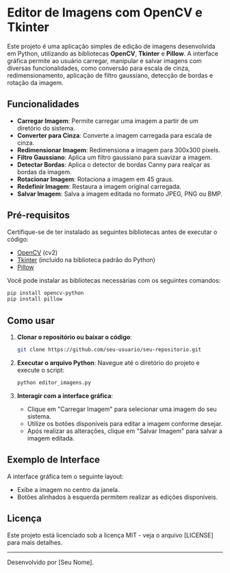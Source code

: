 
# Editor de Imagens com OpenCV e Tkinter

Este projeto é uma aplicação simples de edição de imagens desenvolvida em Python, utilizando as bibliotecas **OpenCV**, **Tkinter** e **Pillow**. A interface gráfica permite ao usuário carregar, manipular e salvar imagens com diversas funcionalidades, como conversão para escala de cinza, redimensionamento, aplicação de filtro gaussiano, detecção de bordas e rotação da imagem.

## Funcionalidades

- **Carregar Imagem**: Permite carregar uma imagem a partir de um diretório do sistema.
- **Converter para Cinza**: Converte a imagem carregada para escala de cinza.
- **Redimensionar Imagem**: Redimensiona a imagem para 300x300 pixels.
- **Filtro Gaussiano**: Aplica um filtro gaussiano para suavizar a imagem.
- **Detectar Bordas**: Aplica o detector de bordas Canny para realçar as bordas da imagem.
- **Rotacionar Imagem**: Rotaciona a imagem em 45 graus.
- **Redefinir Imagem**: Restaura a imagem original carregada.
- **Salvar Imagem**: Salva a imagem editada no formato JPEG, PNG ou BMP.

## Pré-requisitos

Certifique-se de ter instalado as seguintes bibliotecas antes de executar o código:

- [OpenCV](https://opencv.org/) (cv2)
- [Tkinter](https://docs.python.org/3/library/tkinter.html) (incluído na biblioteca padrão do Python)
- [Pillow](https://pillow.readthedocs.io/en/stable/)

Você pode instalar as bibliotecas necessárias com os seguintes comandos:

```bash
pip install opencv-python
pip install pillow
```

## Como usar

1. **Clonar o repositório ou baixar o código**:
   ```bash
   git clone https://github.com/seu-usuario/seu-repositorio.git
   ```

2. **Executar o arquivo Python**:
   Navegue até o diretório do projeto e execute o script:

   ```bash
   python editor_imagens.py
   ```

3. **Interagir com a interface gráfica**:
   - Clique em "Carregar Imagem" para selecionar uma imagem do seu sistema.
   - Utilize os botões disponíveis para editar a imagem conforme desejar.
   - Após realizar as alterações, clique em "Salvar Imagem" para salvar a imagem editada.

## Exemplo de Interface

A interface gráfica tem o seguinte layout:

- Exibe a imagem no centro da janela.
- Botões alinhados à esquerda permitem realizar as edições disponíveis.

## Licença

Este projeto está licenciado sob a licença MIT - veja o arquivo [LICENSE] para mais detalhes.

---

Desenvolvido por [Seu Nome].
